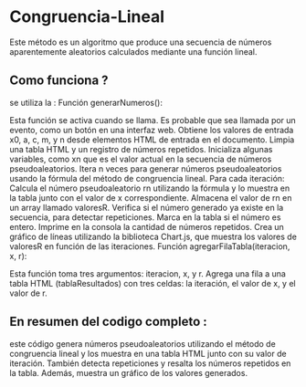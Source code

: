 # Congruencia-Lineal
Este método es un algoritmo que produce una secuencia de números aparentemente aleatorios calculados mediante una función lineal.

## Como funciona ?
se utiliza la : Función generarNumeros():

Esta función se activa cuando se llama. Es probable que sea llamada por un evento, como un botón en una interfaz web.
Obtiene los valores de entrada x0, a, c, m, y n desde elementos HTML de entrada en el documento.
Limpia una tabla HTML y un registro de números repetidos.
Inicializa algunas variables, como xn que es el valor actual en la secuencia de números pseudoaleatorios.
Itera n veces para generar números pseudoaleatorios usando la fórmula del método de congruencia lineal. Para cada iteración:
Calcula el número pseudoaleatorio rn utilizando la fórmula y lo muestra en la tabla junto con el valor de x correspondiente.
Almacena el valor de rn en un array llamado valoresR.
Verifica si el número generado ya existe en la secuencia, para detectar repeticiones.
Marca en la tabla si el número es entero.
Imprime en la consola la cantidad de números repetidos.
Crea un gráfico de líneas utilizando la biblioteca Chart.js, que muestra los valores de valoresR en función de las iteraciones.
Función agregarFilaTabla(iteracion, x, r):

Esta función toma tres argumentos: iteracion, x, y r.
Agrega una fila a una tabla HTML (tablaResultados) con tres celdas: la iteración, el valor de x, y el valor de r.

## En resumen del codigo completo :

este código genera números pseudoaleatorios utilizando el método de congruencia lineal y los muestra en una tabla HTML junto con su valor de iteración. También detecta repeticiones y resalta los números repetidos en la tabla. Además, muestra un gráfico de los valores generados.
